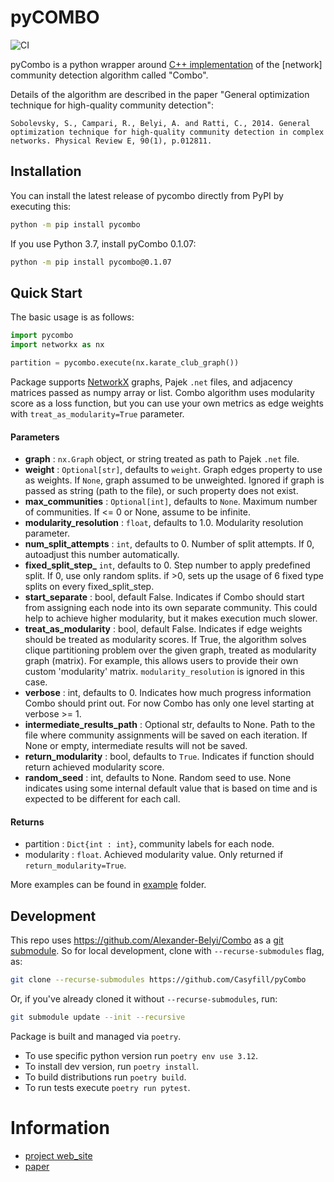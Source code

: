 # pyCOMBO
![CI](https://github.com/Casyfill/pyCombo/workflows/CI/badge.svg)

pyCombo is a python wrapper around [C++ implementation](https://github.com/Alexander-Belyi/Combo) of the [network] community detection algorithm called "Combo".

Details of the algorithm are described in the paper "General optimization technique for high-quality community detection":

```
Sobolevsky, S., Campari, R., Belyi, A. and Ratti, C., 2014. General optimization technique for high-quality community detection in complex networks. Physical Review E, 90(1), p.012811.
```

## Installation
You can install the latest release of pycombo directly from PyPI by executing this:
```bash
python -m pip install pycombo
```
If you use Python 3.7, install pyCombo 0.1.07:
```bash
python -m pip install pycombo@0.1.07
```

## Quick Start
The basic usage is as follows:
```python
import pycombo
import networkx as nx

partition = pycombo.execute(nx.karate_club_graph())
```
Package supports [NetworkX](https://networkx.org/) graphs, Pajek `.net` files, and adjacency matrices passed as numpy array or list.
Combo algorithm uses modularity score as a loss function, but you can use your own metrics as edge weights with `treat_as_modularity=True` parameter.

#### Parameters

* **graph** : `nx.Graph` object, or string treated as path to Pajek `.net` file.
* **weight** : `Optional[str]`, defaults to `weight`. Graph edges property to use as weights. If `None`, graph assumed to be unweighted.
           Ignored if graph is passed as string (path to the file), or such property does not exist.
* **max_communities** : `Optional[int]`, defaults to `None`. Maximum number of communities. If <= 0 or None, assume to be infinite.
* **modularity_resolution** : `float`, defaults to 1.0. Modularity resolution parameter.
* **num_split_attempts** : `int`, defaults to 0. Number of split attempts. If 0, autoadjust this number automatically.
* **fixed_split_step_** `int`, defaults to 0. Step number to apply predefined split. If 0, use only random splits. if >0, sets up the usage of 6 fixed type splits on every fixed_split_step.
* **start_separate** : bool, default False. Indicates if Combo should start from assigning each node into its own separate community. This could help to achieve higher modularity, but it makes execution much slower.
* **treat_as_modularity** : bool, default False. Indicates if edge weights should be treated as modularity scores. If True, the algorithm solves clique partitioning problem over the given graph, treated as modularity graph (matrix). For example, this allows users to provide their own custom 'modularity' matrix. `modularity_resolution` is ignored in this case.
* **verbose** : int, defaults to 0. Indicates how much progress information Combo should print out. For now Combo has only one level starting at verbose >= 1.
* **intermediate_results_path** : Optional str, defaults to None. Path to the file where community assignments will be saved on each iteration. If None or empty, intermediate results will not be saved.
* **return_modularity** : bool, defaults to `True`. Indicates if function should return achieved modularity score.
* **random_seed** : int, defaults to None. Random seed to use. None indicates using some internal default value that is based on time and is expected to be different for each call.

#### Returns

* partition : `Dict{int : int}`, community labels for each node.
* modularity : `float`. Achieved modularity value. Only returned if `return_modularity=True`.

More examples can be found in [example](https://github.com/Casyfill/pyCombo/tree/master/example) folder.

## Development

This repo uses https://github.com/Alexander-Belyi/Combo as a [git submodule](https://git-scm.com/book/en/v2/Git-Tools-Submodules).
So for local development, clone with `--recurse-submodules` flag, as:
```bash
git clone --recurse-submodules https://github.com/Casyfill/pyCombo
```
Or, if you've already cloned it without `--recurse-submodules`, run:
```bash
git submodule update --init --recursive
```

Package is built and managed via `poetry`.
- To use specific python version run `poetry env use 3.12`.
- To install dev version, run `poetry install`.
- To build distributions run `poetry build`.
- To run tests execute `poetry run pytest`.

# Information
- [project web_site](http://senseable.mit.edu/community_detection/)
- [paper](http://journals.aps.org/pre/abstract/10.1103/PhysRevE.90.012811)
